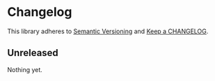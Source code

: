 # Changelog

This library adheres to [Semantic Versioning](https://semver.org/) and [Keep a CHANGELOG](https://keepachangelog.com/en/1.0.0/).

## Unreleased

Nothing yet.
